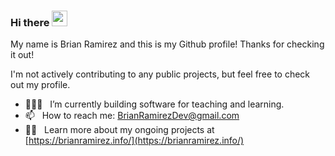 ### Hi there <a href="https://www.gautamkrishnar.com/"><img src="https://media.giphy.com/media/hvRJCLFzcasrR4ia7z/giphy.gif" width="25px"></a>
My name is Brian Ramirez and this is my Github profile! Thanks for checking it out!

I'm not actively contributing to any public projects, but feel free to check out my profile. 

- 👨🏽‍💻 &nbsp; I’m currently building software for teaching and learning.
- 📫 &nbsp; How to reach me: [BrianRamirezDev@gmail.com](mailto:BrianRamirezDev@gmail.com) 
- 👨‍💻 &nbsp; Learn more about my ongoing projects at [https://brianramirez.info/](https://brianramirez.info/)
